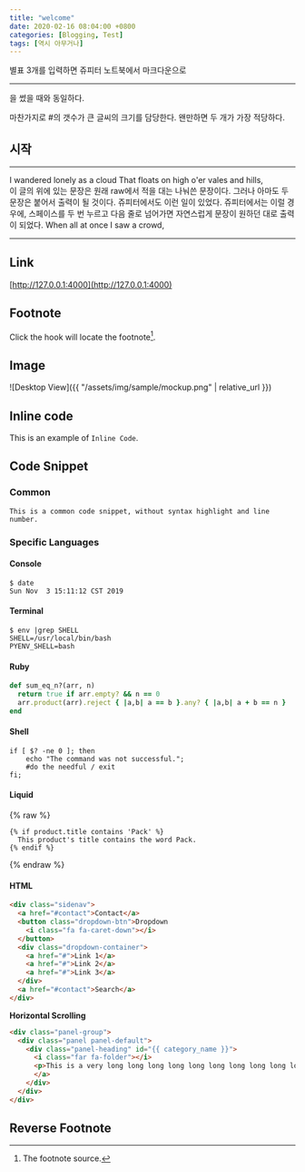 ```yaml
---
title: "welcome"
date: 2020-02-16 08:04:00 +0800
categories: [Blogging, Test]
tags: [역시 아무거나]
---
```


별표 3개를 입력하면 쥬피터 노트북에서 마크다운으로 <hr>을 썼을 때와 동일하다.

마찬가지로 #의 갯수가 큰 글씨의 크기를 담당한다. 왠만하면 두 개가 가장 적당하다.

## 시작
***

I wandered lonely as a cloud
That floats on high o'er vales and hills,  
이 글의 위에 있는 문장은 원래 raw에서 적을 대는 나눠쓴 문장이다. 그러나 아마도 두 문장은 붙어서 출력이 될 것이다. 쥬피터에서도 이런 일이 있었다. 쥬피터에서는 이럴 경우에, 스페이스를 두 번 누르고 다음 줄로 넘어가면 자연스럽게 문장이 원하던 대로 출력이 되었다.
When all at once I saw a crowd,  
<hr>

## Link

[http://127.0.0.1:4000](http://127.0.0.1:4000)


## Footnote

Click the hook will locate the footnote[^footnote].


## Image

![Desktop View]({{ "/assets/img/sample/mockup.png" | relative_url }})


## Inline code

This is an example of `Inline Code`.


## Code Snippet

### Common

```
This is a common code snippet, without syntax highlight and line number.
```

### Specific Languages

#### Console

```console
$ date
Sun Nov  3 15:11:12 CST 2019
```


#### Terminal

```terminal
$ env |grep SHELL
SHELL=/usr/local/bin/bash
PYENV_SHELL=bash
```

#### Ruby

```ruby
def sum_eq_n?(arr, n)
  return true if arr.empty? && n == 0
  arr.product(arr).reject { |a,b| a == b }.any? { |a,b| a + b == n }
end
```

#### Shell

```shell
if [ $? -ne 0 ]; then
    echo "The command was not successful.";
    #do the needful / exit
fi;
```

#### Liquid

{% raw %}
```liquid
{% if product.title contains 'Pack' %}
  This product's title contains the word Pack.
{% endif %}
```
{% endraw %}

#### HTML

```html
<div class="sidenav">
  <a href="#contact">Contact</a>
  <button class="dropdown-btn">Dropdown
    <i class="fa fa-caret-down"></i>
  </button>
  <div class="dropdown-container">
    <a href="#">Link 1</a>
    <a href="#">Link 2</a>
    <a href="#">Link 3</a>
  </div>
  <a href="#contact">Search</a>
</div>
```

**Horizontal Scrolling**

```html
<div class="panel-group">
  <div class="panel panel-default">
    <div class="panel-heading" id="{{ category_name }}">
      <i class="far fa-folder"></i>
      <p>This is a very long long long long long long long long long long long long long long long long long long long long long line.</p>
      </a>
    </div>
  </div>
</div>
```


## Reverse Footnote

[^footnote]: The footnote source.
